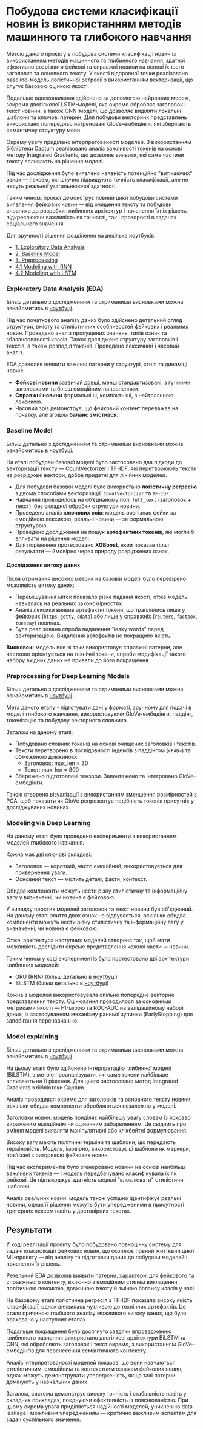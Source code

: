 # Побудова системи класифікації новин із використанням методів машинного та глибокого навчання

Метою даного проєкту є побудова системи класифікації новин із використанням методів машинного та глибинного навчання,
здатної ефективно розрізняти фейкові та справжні новини на основі їхнього заголовка та основного тексту. У якості
відправної точки реалізовано baseline-модель логістичної регресії з використанням векторизації, що
слугує базовою оцінкою якості.

Подальше вдосконалення здійснено за допомогою нейронних мереж, зокрема двогілкової LSTM-моделі, яка окремо обробляє
заголовок і текст новини, а також CNN-моделі, що дозволяє виділяти локальні шаблони та ключові патерни. Для побудови
векторних представлень використано попередньо натреновані GloVe-ембедінги, які зберігають семантичну структуру мови.

Окрему увагу приділено інтерпретованості моделей. З використанням бібліотеки Captum реалізовано аналіз важливості
токенів на основі методу Integrated Gradients, що дозволяє виявити, які саме частини тексту впливають на рішення моделі.

Під час дослідження було виявлено наявність потенційно "витікаючих" ознак — лексем, які штучно підвищують точність
класифікації, але не несуть реальної узагальнюючої здатності.

Таким чином, проєкт демонструє повний цикл побудови системи виявлення фейкових новин — від очищення тексту та побудови
словника до розробки глибинних архітектур і пояснення їхніх рішень, підкреслюючи важливість як точності, так і
прозорості в задачах соціального значення.

Для зручності рішення розділення на декілька ноутбуків:

- [1. Exploratory Data Analysis](notebook/1_eda.ipynb)
- [2. Baseline Model](notebook/2_baseline_model.ipynb)
- [3. Preprocessing](notebook/3_preprocessing.ipynb)
- [4.1 Modeling with RNN](notebook/4_1_modeling_rnn.ipynb)
- [4.2 Modeling with LSTM](notebook/4_2_modeling_lstm.ipynb)

### Exploratory Data Analysis (EDA)

Більш детально з дослідженням та отриманими висновками можна ознайомитись в [ноутбуці](notebook/1_eda.ipynb).

Під час початкового аналізу даних було здійснено детальний огляд структури, вмісту та стилістичних особливостей фейкових
і реальних новин. Проведено аналіз пропущених значень, типів ознак та збалансованості класів.
Також досліджено структуру заголовків і текстів, а також розподіл токенів. Проведено лексичний і часовий аналіз.

EDA дозволив виявити важливі патерни у структурі, стилі та динаміці новин:

- **Фейкові новини** зазвичай довші, менш стандартизовані, з гучними заголовками та більш емоційним наповненням.
- **Справжні новини** формальніші, компактніші, з нейтральною лексикою.
- Часовий зріз демонструє, що фейковий контент переважав на початку, але згодом **баланс змістився**.

### Baseline Model

Більш детально з дослідженням та отриманими висновками можна ознайомитись в [ноутбуці](notebook/2_baseline_model.ipynb).

На етапі побудови базової моделі було застосовано два підходи до векторизації тексту — CountVectorizer і TF-IDF, які
перетворюють тексти на розріджені вектори, добре придатні для лінійних моделей.

- Для побудови базової моделі було використано **логістичну регресію** з двома способами векторизації: `CountVectorizer`
  та `TF-IDF`.
- Навчання проводилось на об’єднаному полі `full_text` (заголовок + текст), без складної обробки структури новини.
- Проведено аналіз **ключових слів**: модель розпізнає фейки за емоційною лексикою, реальні новини — за
  формальною структурою.
- Проведено дослідження на пошук **артефактних токенів**, які могли б впливати на рішення моделі.
- Для порівняння протестовано **XGBoost**, який показав гірші результати — ймовірно через природу розріджених ознак.

#### Дослідження витоку даних

Після отримання високих метрик на базовій моделі було перевірено можливість витоку даних:

- Перемішування міток показало різке падіння якості, отже модель навчалась на реальних закономірностях.
- Аналіз лексики виявив артефактні токени, що траплялись лише у фейкових (`https`, `getty`, `cdata`) або лише у
  справжніх (`reuters`, `factbox`, `tuesday`) новинах.
- Була реалізована спроба видалення “leaky words” перед векторизацією. Видалення артефактів не покращило якість.

**Висновок:** модель все ж таки використовує справжні патерни, але частково орієнтується на технічні токени, спроби
модифікації такого набору вхідних даних не привели до його покращення.

### Preprocessing for Deep Learning Models

Більш детально з дослідженням та отриманими висновками можна ознайомитись в [ноутбуці](notebook/3_preprocessing.ipynb).

Мета даного етапу - підготувати дані у форматі, зручному для подачі в моделі глибокого навчання,
використовуючи GloVe-ембедінги, паддінг, токенізацію та побудову векторного словника.

Загалом на даному етапі:

- Побудовано словник токенів на основі очищених заголовків і текстів.
- Тексти перетворено в послідовності індексів з паддінгом (`<PAD>`) та обмеженою довжиною:
    - Заголовок: max_len = 30
    - Текст: max_len = 800
- Збережено підготовлені тензори. Завантажено та інтегровано GloVe-ембедінги.

Також створено візуалізації з використанням зменшення розмірностей з PCA, щоб показати як GloVe репрезентує подібність
токенів присутніх у досліджуваних новинах.

### Modeling via Deep Learning

На даному етапі було проведено експерименти з використанням моделей глибокого навчання.

Кожна має дві ключові складові:

- Заголовок — короткий, часто емоційний, використовується для привернення уваги.
- Основний текст — містить деталі, факти, контекст.

Обидва компоненти можуть нести різну стилістичну та інформаційну вагу у визначенні, чи новина є фейковою.

У випадку простих моделей заголовок та текст новини був об'єднаний. На даному етапі злиття двох ознак не відбувається,
оскільки обидва компоненти можуть нести різну стилістичну та інформаційну вагу у визначенні, чи новина є фейковою.

Отже, архітектура наступних моделей створена так, щоб мати можливість дослідити окреме представлення кожної частини
новини.

Таким чином у ході експериментів було протестовано дві архітектури глибинних моделей:

- GRU (RNN) (більш детально в [ноутбуці](notebook/4_1_modeling_rnn.ipynb))
- BiLSTM (більш детально в [ноутбуці](notebook/4_2_modeling_lstm.ipynb))

Кожна з моделей використовувала спільне попереднє векторне представлення тексту. Оцінювання проводилося за основними
метриками якості — F1-мірою та ROC-AUC на валідаційному наборі даних, із застосуванням механізму ранньої
зупинки (EarlyStopping) для запобігання перенавчанню.

### Model explaining

Більш детально з дослідженням та отриманими висновками можна ознайомитись
в [ноутбуці](notebook/5_model_explaining.ipynb).

На цьому етапі було здійснено інтерпретацію глибинної моделі (BiLSTM), з метою проаналізувати, які саме токени найбільше
впливають на її рішення. Для цього застосовано метод Integrated Gradients з бібліотеки Captum.

Аналіз проводився окремо для заголовків та основного тексту новини, оскільки обидва компоненти обробляються незалежно у
моделі.

Заголовки новин: модель приділяє найбільшу увагу словам із яскраво вираженим емоційним чи оціночним забарвленням.
Це свідчить про вміння моделі виявляти маніпулятивні або клікбейтні
формулювання.

Високу вагу мають політичні терміни та шаблони, що передають
терміновість. Модель, імовірно, використовує ці шаблони як маркери, пов’язані з риторикою
фейкових новин.

Під час експериментів було згенеровано новини на основі найбільш важливих токенів — і модель
передбачувано класифікувала їх як фейкові. Це підтверджує здатність моделі "вловлювати" стилістичні шаблони.

Аналіз реальних новин: модель також успішно ідентифікує реальні новини, однак її рішення можуть бути упередженими в
присутності тригерних лексем навіть у достовірних текстах.

## Результати

У ході реалізації проєкту було побудовано повноцінну систему для задачі класифікації фейкових новин, що охоплює повний
життєвий цикл ML-проєкту — від аналізу та підготовки даних до побудови моделей і пояснення їх рішень.

Ретельний EDA дозволив виявити патерни, характерні для фейкового та справжнього контенту, включно з емоційним стилем
викладення, політичною лексикою, довжиною тексту й зміною балансу класів у часі.

На базовому етапі логістична регресія з TF-IDF показала високу якість класифікації, однак виявилась чутливою до
технічних артефактів. Це стало причиною глибшого аналізу можливого витоку даних, що було враховано у наступних етапах.

Подальше покращення було досягнуто завдяки впровадженню глибинного навчання: використано двогілкові архітектури BiLSTM
та CNN, які обробляють заголовок і текст окремо, з використанням GloVe-ембедінгів для перенесення семантичного
контексту.

Аналіз інтерпретованості моделей показав, що вони навчаються стилістичним, емоційним та контекстним ознакам фейкових
новин, однак можуть демонструвати упередженість, якщо такі патерни домінують у навчальних даних.

Загалом, система демонструє високу точність і стабільність навіть у складних прикладах, поєднуючи ефективність із
пояснюваністю. При цьому окрема увага приділяється надійності моделей, уникненню data leakage і можливим упередженням —
критично важливим аспектам для задач суспільного значення.